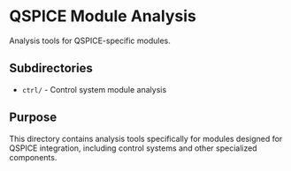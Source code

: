 # QSPICE Module Analysis

Analysis tools for QSPICE-specific modules.

## Subdirectories

- `ctrl/` - Control system module analysis

## Purpose

This directory contains analysis tools specifically for modules designed for QSPICE integration, including control systems and other specialized components.
